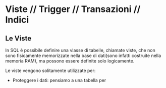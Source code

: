# Viste // Trigger // Transazioni // Indici

## Le Viste

In SQL è possibile definire una vlasse di tabelle, chiamate viste, che non sono fisicamente memorizzate nella base di dati(sono infatti costruite nella memoria RAM), ma possono essere definite solo logicamente.

Le viste vengono solitamente utilizzate per:
- Proteggere i dati: pensiamo a una tabella per
<!--stackedit_data:
eyJoaXN0b3J5IjpbLTE4MDY4NjI2MDldfQ==
-->